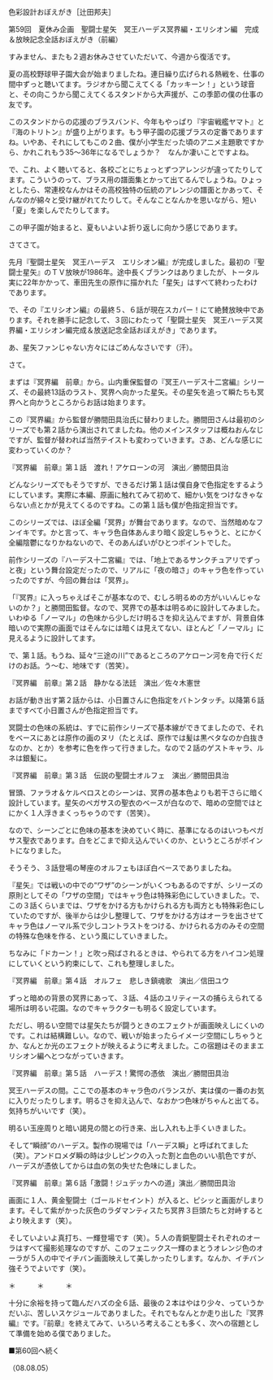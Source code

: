 <!-- source: http://web.archive.org/web/20250215190716/http://www.style.fm/as/05_column/tsujita/tsujita59.shtml -->

色彩設計おぼえがき［辻田邦夫］

第59回　夏休み企画　聖闘士星矢　冥王ハーデス冥界編・エリシオン編　完成＆放映記念全話おぼえがき（前編）

すみません、またも２週お休みさせていただいて、今週から復活です。

夏の高校野球甲子園大会が始まりましたね。連日繰り広げられる熱戦を、仕事の間中ずっと聴いてます。ラジオから聞こえてくる「カッキーン！」という球音と、その向こうから聞こえてくるスタンドから大声援が、この季節の僕の仕事の友です。

このスタンドからの応援のブラスバンド、今年もやっぱり『宇宙戦艦ヤマト』と『海のトリトン』が盛り上がります。もう甲子園の応援ブラスの定番でありますね。いやあ、それにしてもこの２曲、僕が小学生だった頃のアニメ主題歌ですから、かれこれもう35〜36年になるでしょうか？　なんか凄いことですよね。

で、これ、よく聴いてると、各校ごとにちょっとずつアレンジが違ってたりしてます。こういうのって、ブラス用の譜面集とかって出てるんでしょうね。ひょっとしたら、常連校なんかはその高校独特の伝統のアレンジの譜面とかあって、そんなのが綿々と受け継がれてたりして。そんなことなんかを思いながら、短い「夏」を楽しんでたりしてます。

この甲子園が始まると、夏もいよいよ折り返しに向かう感じであります。

さてさて。

先月『聖闘士星矢　冥王ハーデス　エリシオン編』が完成しました。最初の『聖闘士星矢』のＴＶ放映が1986年。途中長くブランクはありましたが、トータル実に22年かかって、車田先生の原作に描かれた「星矢」はすべて終わったわけであります。

で、その『エリシオン編』の最終５、６話が現在スカパー！にて絶賛放映中であります。それを勝手に記念して、３回にわたって「聖闘士星矢　冥王ハーデス冥界編・エリシオン編完成＆放送記念全話おぼえがき」であります。

あ、星矢ファンじゃない方々にはごめんなさいです（汗）。

さて。

まずは『冥界編　前章』から。山内重保監督の『冥王ハーデス十二宮編』シリーズ、その最終13話のラスト、冥界へ向かった星矢。その星矢を追って瞬たちも冥界へと向かうところからお話は始まります。

この『冥界編』から監督が勝間田具治氏に替わりました。勝間田さんは最初のシリーズでも第２話から演出されてましたね。他のメインスタッフは概ねおんなじですが、監督が替われば当然テイストも変わっていきます。さあ、どんな感じに変わっていくのか？

『冥界編　前章』第１話　渡れ！アケローンの河　演出／勝間田具治

どんなシリーズでもそうですが、できるだけ第１話は僕自身で色指定をするようにしています。実際に本編、原画に触れてみて初めて、細かい気をつけなきゃならない点とかが見えてくるのですね。この第１話も僕が色指定担当です。

このシリーズでは、ほぼ全編「冥界」が舞台であります。なので、当然暗めなフンイキです。かと言って、キャラ色自体あんまり暗く設定しちゃうと、とにかく全編陰鬱になりかねないので、そのあんばいがひとつポイントでした。

前作シリーズの『ハーデス十二宮編』では、「地上であるサンクチュアリでずっと夜」という舞台設定だったので、リアルに「夜の暗さ」のキャラ色を作っていったのですが、今回の舞台は「冥界」。

「『冥界』に入っちゃえばそこが基本なので、むしろ明るめの方がいいんじゃないのか？」と勝間田監督。なので、冥界での基本は明るめに設計してみました。いわゆる「ノーマル」の色味から少しだけ明るさを抑え込んでますが、背景自体暗いので実際の画面ではそんなには暗くは見えてない、ほとんど「ノーマル」に見えるように設計してます。

で、第１話。もうね、延々“三途の川”であるところのアケローン河を舟で行くだけのお話。う〜む、地味です（苦笑）。

『冥界編　前章』第２話　静かなる法廷　演出／佐々木憲世

お話が動き出す第２話からは、小日置さんに色指定をバトンタッチ。以降第６話まですべて小日置さんが色指定担当です。

冥闘士の色味の系統は、すでに前作シリーズで基本線ができてましたので、それをベースにあとは原作の画のヌリ（たとえば、原作では髪は黒ベタなのか白抜きなのか、とか）を参考に色を作って行きました。なので２話のゲストキャラ、ルネは銀髪に。

『冥界編　前章』第３話　伝説の聖闘士オルフェ　演出／勝間田具治

冒頭、ファラオ＆ケルベロスとのシーンは、冥界の基本色よりも若干さらに暗く設計しています。星矢のペガサスの聖衣のベースが白なので、暗めの空間ではとにかく１人浮きまくっちゃうのです（苦笑）。

なので、シーンごとに色味の基本を決めていく時に、基準になるのはいつもペガサス聖衣であります。白をどこまで抑え込んでいくのか、というところがポイントになりました。

そうそう、３話登場の琴座のオルフェもほぼ白ベースでありましたね。

『星矢』では戦いの中での“ワザ”のシーンがいくつもあるのですが、シリーズの原則としてその「ワザの空間」ではキャラ色は特殊彩色にしていきました。で、この３話くらいまでは、ワザをかける方もかけられる方も両方とも特殊彩色にしていたのですが、後半からは少し整理して、ワザをかける方はオーラを出させてキャラ色はノーマル系で少しコントラストをつける、かけられる方のみその空間の特殊な色味を作る、という風にしていきました。

ちなみに「ドカーン！」と吹っ飛ばされるときは、やられてる方をハイコン処理にしていくという約束にして、これも整理しました。

『冥界編　前章』第４話　オルフェ　悲しき鎮魂歌　演出／信田ユウ

ずっと暗めの背景の冥界にあって、３話、４話のユリティースの捕らえられてる場所は明るい花園。なのでキャラクターも明るく設定しています。

ただし、明るい空間では星矢たちが闘うときのエフェクトが画面映えしにくいのです。これは結構難しい。なので、戦いが始まったらイメージ空間にしちゃうとか、なんとか光のエフェクトが映えるように考えました。この宿題はそのままエリシオン編へとつながっていきます。

『冥界編　前章』第５話　ハーデス！驚愕の憑依　演出／勝間田具治

冥王ハーデスの間。ここでの基本のキャラ色のバランスが、実は僕の一番のお気に入りだったりします。明るさを抑え込んで、なおかつ色味がちゃんと出てる。気持ちがいいです（笑）。

明るい玉座周りと暗い謁見の間との行き来、出し入れも上手くいきました。

そして“瞬顔”のハーデス。製作の現場では「ハーデス瞬」と呼ばれてました（笑）。アンドロメダ瞬の時は少しピンクの入った割と血色のいい肌色ですが、ハーデスが憑依してからは血の気の失せた色味にしました。

『冥界編　前章』第６話「激闘！ジュデッカへの道」演出／勝間田具治

画面に１人、黄金聖闘士（ゴールドセイント）が入ると、ピシッと画面がしまります。そして紫がかった灰色のラダマンティスたち冥界３巨頭たちと対峙するとより映えます（笑）。

そしていよいよ真打ち、一輝登場です（笑）。５人の青銅聖闘士それぞれのオーラはすべて撮影処理なのですが、このフェニックス一輝のまとうオレンジ色のオーラが５人の中でイチバン画面映えして美しかったりします。なんか、イチバン強そうでよいです（笑）。

＊　　　＊　　　＊

十分に余裕を持って臨んだハズの全６話、最後の２本はやはり少々、っていうかだいぶ、苦しいスケジュールでありました。それでもなんとか走り出した『冥界編』です。『前章』を終えてみて、いろいろ考えることも多く、次への宿題として準備を始める僕でありました。

■第60回へ続く

（08.08.05）
